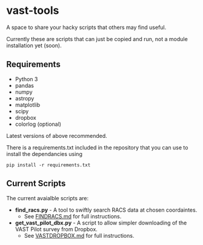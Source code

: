 # vast-tools

A space to share your hacky scripts that others may find useful.

Currently these are scripts that can just be copied and run, not a module installation yet (soon).

## Requirements
* Python 3
* pandas
* numpy
* astropy
* matplotlib
* scipy
* dropbox
* colorlog (optional)

Latest versions of above recommended.

There is a requirements.txt included in the repository that you can use to install the dependancies using
```
pip install -r requirements.txt
````

## Current Scripts
The current avaialble scripts are:

* **find\_racs.py** - A tool to swiftly search RACS data at chosen coordaintes.
    - See [FINDRACS.md](FINDRACS.md) for full instructions.
* **get\_vast\_pilot\_dbx.py** - A script to allow simpler downloading of the VAST Pilot survey from Dropbox.
    - See [VASTDROPBOX.md](VASTDROPBOX.md) for full instructions.
